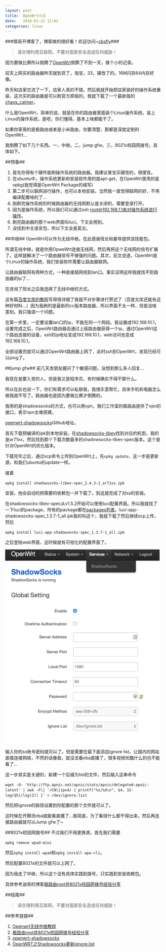```yaml
---
layout: post
title:  OpenWrt小记
date:   2016-01-21 11:02
categories: linux
---
```


###慎哥开博客了，博客做的很好看！欢迎访问~[cbsfly](http://cbsfly.github.io)###

> 请合理利用互联网，不要对国家安全造成任何威胁！

因为要做比赛所以倒腾了[OpenWrt](https://openwrt.org/)倒腾了不到一天，做个小的记录。

前天上网买的路由器昨天就到货了，淘宝，33，硬改了的。16M闪存64内存好像。

昨天和店家交流了一下，店家人真的不错。然后我就开始把店家装好的操作系统重装，这次买的路由器是可以刷官方原版的，我就下载了一个最新版的[chaos_calmer](http://downloads.openwrt.org/chaos_calmer/15.05/)。

什么是OpenWrt，简单的说，就是在你的路由器里面装个Linux操作系统。装上Linux的操作系统，是吧，你们懂得。基本上啥都能干了。

如果你家用的是极路由或者是小米路由，你要清楚，那都是深度定制的OpenWrt...

我倒腾了如下几个东西。一，中继。二，jump gfw。三，8021x校园网拨号。具体如下。

##预备##
1. 首先你得有个硬件能刷操作系统的路由器。我建议某宝买硬改的，很便宜。
2. 在ubuntu中，操作系统更新和安装软件用的是apt-get，在OpenWrt里用的是opkg(我觉得是OpenWrt Package的缩写)
3. 第二步可以联网进行操作，也可以本地安装。当然我一直觉得联网的好，不用编译配置啥的了...
4. 刚刷完操作系统的时候路由器的无线网默认是关闭的，需要登录打开。
5. 因为是操作系统，所以我们可以通过ssh root@192.168.1.1来对操作系统进行操作。
6. 刷完路由器的那个web界面叫luci。下文会用到。
7. 没找到中文语言包，所以下文全是英文。

##中继##
OpenWrt可以作为无线中继。在此感谢班长和姜导提供该技能包。

所谓无线中继，就是你用OpweWrt连接无线网，然后再把这个无线网的信号扩展了。这样就解决了一个路由器信号不够强的问题。其次，前文说道，OpenWrt是个Linux的操作系统，我们安装软件需要让路由器联网。

让路由器联网有两种方式，一种直接插网线到lan口。事实证明这样我就找不到路由器的ip了...

在咨询了班长之后我选择了无线中继的方式。

这有篇[百度文库的教程](http://wenku.baidu.com/link?url=X8GEcVGOxcygQFB3EmYr1pfvLFbn_JvY4-7aGNoBft2ykQCnd8-yTAVybONuVi7X-dhGqmgIHYKxGyI_v6MlnXxERGFTwGz8h_uSouBK4tS)写得很详细了我就不对步骤进行赘述了（百度文库还能有这种好材料...）因为我刷的是最新的cc版本路由器，所以界面不太一样，但是没啥差别。我只强调一个问题。

在第一步里，一定要设置lan口的ip，不能在同一个网段。我设置成192.168.10.1，设置完成之后，OpenWrt路由器会通过上级路由器获得一个ip，通过OpenWrt这个路由连接的设备，ssh的ip地址变成192.168.10.1，web访问也变成192.168.10.1。

全部设置完就可以通过OpenWrt路由器上网了，此时ssh到OpenWrt，发现已经可以ping了。

##jump gfw##
前几天发朋友圈问了个敏感问题，没想到那么多人回复...

我现在是要入党的人，但是我又是程序员，有时候确实不得不那什么。

所以在此也说一下，你们有需求可以私聊我，我很乐意帮忙，具体手机和电脑怎么做我就不写了。路由器也是因为要做比赛才倒腾的。

我用的是shadowsocks的方式，也可以用vpn，我们工作室的极路由提供了vpn的接口，表示vpn太难搭建。

[openwrt-shadowsocks](https://github.com/shadowsocks/openwrt-shadowsocks)Github地址。

首先下载预编译的ipk到本地安装。在[shadowsocks-libev](http://sourceforge.net/projects/openwrt-dist/files/shadowsocks-libev/2.4.3-33429ad/)找到对应的机型。我的是ar71xx，然后找到那个下载次数最多的shadowsocks-libev-spec版本。这个是针对OpenWrt的优化版本。

下载完毕之后，通过scp命令上传到OpenWrt上，先`opkg update`，这一步是更新源，和我们ubuntu的update一样。

接着

`opkg install shadowsocks-libev-spec_2.4.3-1_ar71xx.ipk`

安装，他会自动的把需要的依赖包一并下载了。到这就完成了对ss的安装。

在shadowsocks-libev-spec从v1.5.2开始可以使用luci配置界面。所以我就找了一下luci的package，所有的package都在[packages列表](https://downloads.openwrt.org/chaos_calmer/15.05/ar71xx/generic/packages/)。luci-app-shadowsocks-spec_1.3.7-1_all.ipk我的叫这个，我就下载了然后继续scp上传，然后

`opkg install luci-app-shadowsocks-spec_1.3.7-1_all.ipk`

之后登陆web界面，这时候就有可视化的配置界面了。

![openwrt](/images/openwrt/openwrt.png)

输入你的ss账号密码就可以了。但是需要在最下面添加ignore list，让国内的网站直接连接网络，不然的话像我，就没法看nba直播了，很多视频优酷什么的也不能看了...

这一步其实是关键的，新建一个后缀为list的文件，然后输入这串命令

`wget -O- 'http://ftp.apnic.net/apnic/stats/apnic/delegated-apnic-latest' | awk -F\| '/CN\|ipv4/ { printf("%s/%d\n", $4, 32-log($5)/log(2)) }' > /dev/ignore.list`

然后把ignore的路径设置到你配置的那个文件就可以了。

这时候在开腾讯nba就能看直播了...我简直，为了看球什么都干得出来。然后再连接路由器就可以Jump gfw了~

##8021x校园网拨号##
不过我们不用更换源，首先我们需要

`opkg remove wpad-mini`

然后`opkg install wpad`和`opkg install wpa-cli`。

然后配置8021x的文件就可以上网了。

因为我走了中继，所以这个没有具体实践到拨号，只实践到安装依赖包。

具体参考迪哥的博客[极路由root并8021x校园网拨号经验分享](http://cindyfn.com/jiluyou/2015/02/04/ji-lu-you-8021.html)

##结尾##
> 请合理利用互联网，不要对国家安全造成任何威胁！

##参考链接##
1. [Openwrt无线中继教程](http://wenku.baidu.com/link?url=X8GEcVGOxcygQFB3EmYr1pfvLFbn_JvY4-7aGNoBft2ykQCnd8-yTAVybONuVi7X-dhGqmgIHYKxGyI_v6MlnXxERGFTwGz8h_uSouBK4tS)
2. [极路由root并8021x校园网拨号经验分享](http://cindyfn.com/jiluyou/2015/02/04/ji-lu-you-8021.html)
3. [openwrt-shadowsocks](https://github.com/shadowsocks/openwrt-shadowsocks)
4. [OpenWRT之Shadowsocks更新ignore.list](http://blog.tshine.me/openwrt%E4%B9%8Bshadowsocks%E6%9B%B4%E6%96%B0ignore-list.html)